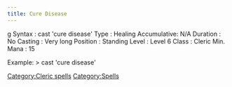 ```yaml
---
title: Cure Disease
---
```


<nowiki>g Syntax : cast 'cure disease' Type : Healing Accumulative: N/A
Duration : No Casting : Very long Position : Standing Level : Level 6
Class : Cleric Min. Mana : 15

</pre>

Example: \> cast 'cure disease'

[Category:Cleric spells](Category:Cleric_spells "wikilink")
[Category:Spells](Category:Spells "wikilink")